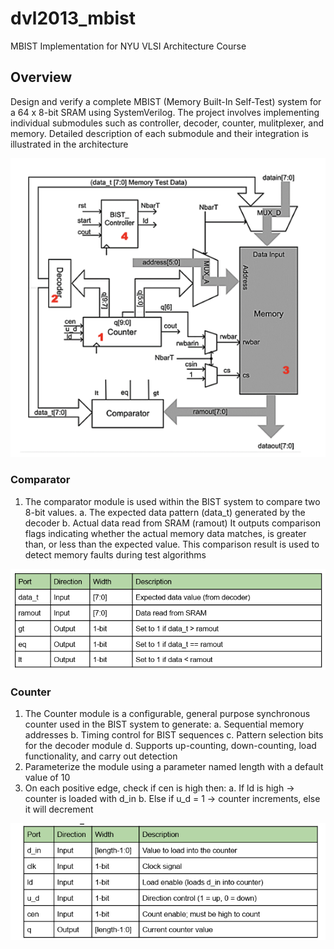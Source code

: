 # dvl2013_mbist
MBIST Implementation for NYU VLSI Architecture Course 

## Overview
Design and verify a complete MBIST (Memory Built-In Self-Test) system for a 64 x 8-bit SRAM using SystemVerilog. The project involves implementing individual submodules such as controller, decoder, counter, mulitplexer, and memory. Detailed description of each submodule and their integration is illustrated in the architecture

![alt text](figs/image.png)

### Comparator 
1. The comparator module is used within the BIST system to compare two 8-bit values. 
    a. The expected data pattern (data_t) generated by the decoder 
    b. Actual data read from SRAM (ramout)
It outputs comparison flags indicating whether the actual memory data matches, is greater than, or less than the expected value. This comparison result is used to detect memory faults during test algorithms

![alt text](figs/comparator.png)

### Counter
1. The Counter module is a configurable, general purpose synchronous counter used in the BIST system to generate: 
    a. Sequential memory addresses
    b. Timing control for BIST sequences
    c. Pattern selection bits for the decoder module
    d. Supports up-counting, down-counting, load functionality, and carry out detection
2. Parameterize the module using a parameter named length with a default value of 10
3. On each positive edge, check if cen is high then:
    a. If ld is high -> counter is loaded with d_in
    b. Else if u_d = 1 -> counter increments, else it will decrement

![alt text](figs/counter.png)
